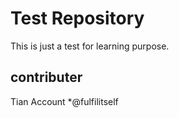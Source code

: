 # Test Repository

This is just a test for learning purpose.

## contributer
Tian 
Account
*@fulfilitself

